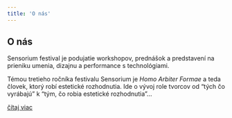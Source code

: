 ```yaml
---
title: 'O nás'
---
```


## O nás

<div class="f3">
Sensorium festival je podujatie workshopov, prednášok a predstavení na prieniku umenia, dizajnu a performance s technológiami.
</div>

Témou tretieho ročníka festivalu Sensorium je _Homo Arbiter Formae_ a teda človek, ktorý robí estetické rozhodnutia. Ide o vývoj role tvorcov od “tých čo vyrábajú” k “tým, čo robia estetické rozhodnutia”... 



[čítaj viac](/about)